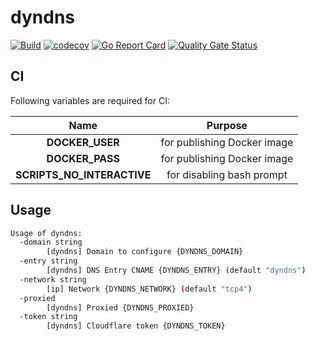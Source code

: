 # dyndns

[![Build](https://github.com/ViBiOh/dyndns/workflows/Build/badge.svg)](https://github.com/ViBiOh/dyndns/actions)
[![codecov](https://codecov.io/gh/ViBiOh/dyndns/branch/main/graph/badge.svg)](https://codecov.io/gh/ViBiOh/dyndns)
[![Go Report Card](https://goreportcard.com/badge/github.com/ViBiOh/dyndns)](https://goreportcard.com/report/github.com/ViBiOh/dyndns)
[![Quality Gate Status](https://sonarcloud.io/api/project_badges/measure?project=ViBiOh_dyndns&metric=alert_status)](https://sonarcloud.io/dashboard?id=ViBiOh_dyndns)

## CI

Following variables are required for CI:

|            Name            |           Purpose           |
| :------------------------: | :-------------------------: |
|      **DOCKER_USER**       | for publishing Docker image |
|      **DOCKER_PASS**       | for publishing Docker image |
| **SCRIPTS_NO_INTERACTIVE** |  for disabling bash prompt  |

## Usage

```bash
Usage of dyndns:
  -domain string
        [dyndns] Domain to configure {DYNDNS_DOMAIN}
  -entry string
        [dyndns] DNS Entry CNAME {DYNDNS_ENTRY} (default "dyndns")
  -network string
        [ip] Network {DYNDNS_NETWORK} (default "tcp4")
  -proxied
        [dyndns] Proxied {DYNDNS_PROXIED}
  -token string
        [dyndns] Cloudflare token {DYNDNS_TOKEN}
```

